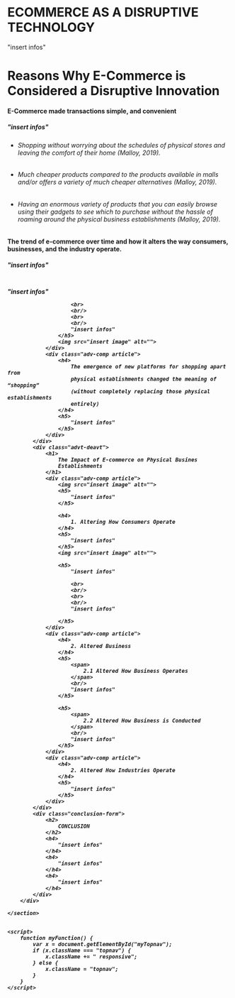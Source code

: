 <!DOCTYPE html>
<html lang="en">
<head>
    <meta charset="UTF-8">
    <meta http-equiv="X-UA-Compatible" content="IE=edge">
    <link rel="stylesheet" href="https://cdnjs.cloudflare.com/ajax/libs/font-awesome/4.7.0/css/font-awesome.min.css">
    <link href="https://cdn.jsdelivr.net/npm/bootstrap@5.2.0-beta1/dist/css/bootstrap.min.css" rel="stylesheet" integrity="sha384-0evHe/X+R7YkIZDRvuzKMRqM+OrBnVFBL6DOitfPri4tjfHxaWutUpFmBp4vmVor" crossorigin="anonymous">
    <meta name="viewport" content="width=device-width, initial-scale=1.0">
    <link rel="stylesheet" href="style.css">
</head>
<body>
        </div>
        <div class="container-fluid">
            <h1>
                ECOMMERCE AS A DISRUPTIVE TECHNOLOGY
            </h1>
            <img src="insert image" alt="">  
        </div>
        <div class="components">
            <div class="mid-side">
                "insert infos"
            </div>
        </div>
        <div class="component-3">
            <div class="advt-deavt">
                <h1>
                    Reasons Why E-Commerce is Considered a
                    Disruptive Innovation
                </h1>
                <div class="adv-comp">
                    <h4> E-Commerce made transactions simple, and convenient </h4>
                    <h5>
                        "insert infos"
                    </h5>
                    <ul>
                        <li>
                            <h6> 
                                Shopping without worrying about the schedules of physical stores and leaving the
                                comfort of their home (Malloy, 2019).
                            </h6>
                        </li>
                        <li>
                            <h6>
                                Much cheaper products compared to the products available in malls and/or offers a
                                variety of much cheaper alternatives (Malloy, 2019).
                            </h6>
                        </li>
                        <li>
                            <h6>
                                Having an enormous variety of products that you can easily browse using their gadgets
                                to see which to purchase without the hassle of roaming around the physical business
                                establishments (Malloy, 2019).
                            </h6>
                        </li>
                    </ul>
                </div>
                <div class="adv-comp article">
                    <h4>
                        The trend of e-commerce over time and how it alters the way
                        consumers, businesses, and the industry operate.
                    </h4>
                    <h5>
                        "insert infos"
                    </h5>
                    <img src="insert image" alt="">
                    <h5>
                        "insert infos"

                        <br>
                        <br/>
                        <br>
                        <br/>
                        "insert infos"
                    </h5>
                    <img src="insert image" alt="">
                </div>
                <div class="adv-comp article">
                    <h4>
                        The emergence of new platforms for shopping apart from
                        physical establishments changed the meaning of “shopping”
                        (without completely replacing those physical establishments
                        entirely)
                    </h4>
                    <h5>
                        "insert infos"
                    </h5>
                </div>
            </div>
            <div class="advt-deavt">
                <h1>
                    The Impact of E-commerce on Physical Busines
                    Establishments
                </h1>
                <div class="adv-comp article">
                    <img src="insert image" alt="">
                    <h5>
                        "insert infos"
                    </h5>

                    <h4>
                        1. Altering How Consumers Operate
                    </h4>
                    <h5>
                        "insert infos"
                    </h5>
                    <img src="insert image" alt="">

                    <h5>
                        "insert infos"

                        <br>
                        <br/>
                        <br>
                        <br/>
                        "insert infos"
                        
                    </h5>
                </div>
                <div class="adv-comp article">
                    <h4>
                        2. Altered Business
                    </h4>
                    <h5>
                        <span>
                            2.1 Altered How Business Operates
                        </span>
                        <br/>
                        "insert infos"
                    </h5>
                    
                    <h5>
                        <span>
                            2.2 Altered How Business is Conducted
                        </span>
                        <br/>
                        "insert infos"
                    </h5>
                </div>
                <div class="adv-comp article">
                    <h4>
                        2. Altered How Industries Operate
                    </h4>
                    <h5>
                        "insert infos"
                    </h5>
                </div>
            </div>
            <div class="conclusion-form">
                <h2>
                    CONCLUSION
                </h2>
                <h4>
                    "insert infos"
                </h4>
                <h4>
                    "insert infos"
                </h4>
                <h4>
                    "insert infos"
                </h4>
            </div>
        </div>
        
    </section>


    <script>
        function myFunction() {
            var x = document.getElementById("myTopnav");
            if (x.className === "topnav") {
                x.className += " responsive";
            } else {
                x.className = "topnav";
            }
        }
    </script>
</body>
</html>
